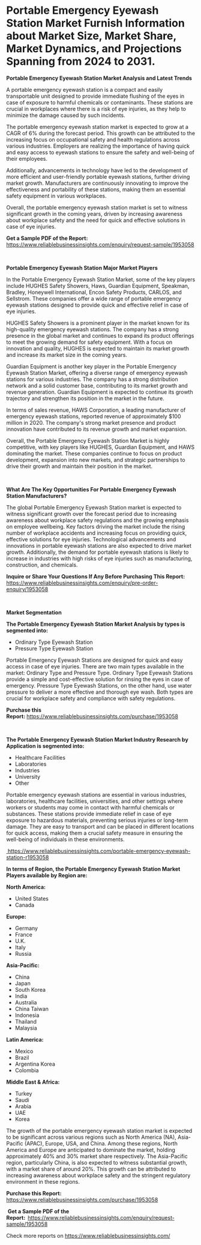 <p><h1>Portable Emergency Eyewash Station Market Furnish Information about Market Size, Market Share, Market Dynamics, and Projections Spanning from 2024 to 2031.</h1></p><p><strong>Portable Emergency Eyewash Station Market Analysis and Latest Trends</strong></p>
<p><p>A portable emergency eyewash station is a compact and easily transportable unit designed to provide immediate flushing of the eyes in case of exposure to harmful chemicals or contaminants. These stations are crucial in workplaces where there is a risk of eye injuries, as they help to minimize the damage caused by such incidents.</p><p>The portable emergency eyewash station market is expected to grow at a CAGR of 6% during the forecast period. This growth can be attributed to the increasing focus on occupational safety and health regulations across various industries. Employers are realizing the importance of having quick and easy access to eyewash stations to ensure the safety and well-being of their employees.</p><p>Additionally, advancements in technology have led to the development of more efficient and user-friendly portable eyewash stations, further driving market growth. Manufacturers are continuously innovating to improve the effectiveness and portability of these stations, making them an essential safety equipment in various workplaces.</p><p>Overall, the portable emergency eyewash station market is set to witness significant growth in the coming years, driven by increasing awareness about workplace safety and the need for quick and effective solutions in case of eye injuries.</p></p>
<p><strong>Get a Sample PDF of the Report:&nbsp;</strong> <a href="https://www.reliablebusinessinsights.com/enquiry/request-sample/1953058">https://www.reliablebusinessinsights.com/enquiry/request-sample/1953058</a></p>
<p>&nbsp;</p>
<p><strong>Portable Emergency Eyewash Station Major Market Players</strong></p>
<p><p>In the Portable Emergency Eyewash Station Market, some of the key players include HUGHES Safety Showers, Haws, Guardian Equipment, Speakman, Bradley, Honeywell International, Encon Safety Products, CARLOS, and Sellstrom. These companies offer a wide range of portable emergency eyewash stations designed to provide quick and effective relief in case of eye injuries.</p><p>HUGHES Safety Showers is a prominent player in the market known for its high-quality emergency eyewash stations. The company has a strong presence in the global market and continues to expand its product offerings to meet the growing demand for safety equipment. With a focus on innovation and quality, HUGHES is expected to maintain its market growth and increase its market size in the coming years.</p><p>Guardian Equipment is another key player in the Portable Emergency Eyewash Station Market, offering a diverse range of emergency eyewash stations for various industries. The company has a strong distribution network and a solid customer base, contributing to its market growth and revenue generation. Guardian Equipment is expected to continue its growth trajectory and strengthen its position in the market in the future.</p><p>In terms of sales revenue, HAWS Corporation, a leading manufacturer of emergency eyewash stations, reported revenue of approximately $100 million in 2020. The company's strong market presence and product innovation have contributed to its revenue growth and market expansion.</p><p>Overall, the Portable Emergency Eyewash Station Market is highly competitive, with key players like HUGHES, Guardian Equipment, and HAWS dominating the market. These companies continue to focus on product development, expansion into new markets, and strategic partnerships to drive their growth and maintain their position in the market.</p></p>
<p>&nbsp;</p>
<p><strong>What Are The Key Opportunities For Portable Emergency Eyewash Station Manufacturers?</strong></p>
<p><p>The global Portable Emergency Eyewash Station market is expected to witness significant growth over the forecast period due to increasing awareness about workplace safety regulations and the growing emphasis on employee wellbeing. Key factors driving the market include the rising number of workplace accidents and increasing focus on providing quick, effective solutions for eye injuries. Technological advancements and innovations in portable eyewash stations are also expected to drive market growth. Additionally, the demand for portable eyewash stations is likely to increase in industries with high risks of eye injuries such as manufacturing, construction, and chemicals.</p></p>
<p><strong>Inquire or Share Your Questions If Any Before Purchasing This Report:</strong> <a href="https://www.reliablebusinessinsights.com/enquiry/pre-order-enquiry/1953058">https://www.reliablebusinessinsights.com/enquiry/pre-order-enquiry/1953058</a></p>
<p>&nbsp;</p>
<p><strong>Market Segmentation</strong></p>
<p><strong>The Portable Emergency Eyewash Station Market Analysis by types is segmented into:</strong></p>
<p><ul><li>Ordinary Type Eyewash Station</li><li>Pressure Type Eyewash Station</li></ul></p>
<p><p>Portable Emergency Eyewash Stations are designed for quick and easy access in case of eye injuries. There are two main types available in the market: Ordinary Type and Pressure Type. Ordinary Type Eyewash Stations provide a simple and cost-effective solution for rinsing the eyes in case of emergency. Pressure Type Eyewash Stations, on the other hand, use water pressure to deliver a more effective and thorough eye wash. Both types are crucial for workplace safety and compliance with safety regulations.</p></p>
<p><strong>Purchase this Report:&nbsp;</strong><a href="https://www.reliablebusinessinsights.com/purchase/1953058">https://www.reliablebusinessinsights.com/purchase/1953058</a></p>
<p>&nbsp;</p>
<p><strong>The Portable Emergency Eyewash Station Market Industry Research by Application is segmented into:</strong></p>
<p><ul><li>Healthcare Facilities</li><li>Laboratories</li><li>Industries</li><li>University</li><li>Other</li></ul></p>
<p><p>Portable emergency eyewash stations are essential in various industries, laboratories, healthcare facilities, universities, and other settings where workers or students may come in contact with harmful chemicals or substances. These stations provide immediate relief in case of eye exposure to hazardous materials, preventing serious injuries or long-term damage. They are easy to transport and can be placed in different locations for quick access, making them a crucial safety measure in ensuring the well-being of individuals in these environments.</p></p>
<p><a href="https://www.reliablebusinessinsights.com/portable-emergency-eyewash-station-r1953058">&nbsp;https://www.reliablebusinessinsights.com/portable-emergency-eyewash-station-r1953058</a></p>
<p><strong>In terms of Region, the Portable Emergency Eyewash Station Market Players available by Region are:</strong></p>
<p>
    <p> <strong> North America: </strong>
        <ul>
            <li>United States</li>
            <li>Canada</li>
        </ul>
        </p> 
    <p> <strong> Europe: </strong>
        <ul>
            <li>Germany</li>
            <li>France</li>
            <li>U.K.</li>
            <li>Italy</li>
            <li>Russia</li>
        </ul>
        </p> 
    <p> <strong> Asia-Pacific: </strong>
        <ul>
            <li>China</li>
            <li>Japan</li>
            <li>South Korea</li>
            <li>India</li>
            <li>Australia</li>
            <li>China Taiwan</li>
            <li>Indonesia</li>
            <li>Thailand</li>
            <li>Malaysia</li>
        </ul>
        </p> 
    <p> <strong> Latin America: </strong>
        <ul>
            <li>Mexico</li>
            <li>Brazil</li>
            <li>Argentina Korea</li>
            <li>Colombia</li>
        </ul>
        </p> 
    <p> <strong> Middle East & Africa: </strong>
        <ul>
            <li>Turkey</li>
            <li>Saudi</li>
            <li>Arabia</li>
            <li>UAE</li>
            <li>Korea</li>
        </ul>
    </p>
    </p>
<p><p>The growth of the portable emergency eyewash station market is expected to be significant across various regions such as North America (NA), Asia-Pacific (APAC), Europe, USA, and China. Among these regions, North America and Europe are anticipated to dominate the market, holding approximately 40% and 30% market share respectively. The Asia-Pacific region, particularly China, is also expected to witness substantial growth, with a market share of around 20%. This growth can be attributed to increasing awareness about workplace safety and the stringent regulatory environment in these regions.</p></p>
<p><strong>Purchase this Report: </strong><a href="https://www.reliablebusinessinsights.com/purchase/1953058">https://www.reliablebusinessinsights.com/purchase/1953058</a></p>
<p>&nbsp;<strong>Get a Sample PDF of the Report:&nbsp;&nbsp;</strong><a href="https://www.reliablebusinessinsights.com/enquiry/request-sample/1953058">https://www.reliablebusinessinsights.com/enquiry/request-sample/1953058</a></p>
<p><strong></strong></p>
<p>Check more reports on <a href="https://www.reliablebusinessinsights.com/">https://www.reliablebusinessinsights.com/</a></p>